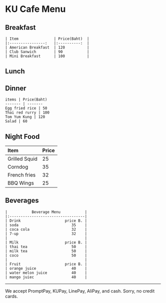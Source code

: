 # KU Cafe Menu


## Breakfast

    | Item                | Price(Baht)  |
    |:----------------:   |:----------:  |
    | American Breakfast  | 120          |
    | Club Sanwich        | 90           |
    | Mini Breakfast      | 100          |

## Lunch 


## Dinner

    items | Price(Baht)
    ------- | -------
    Egg fried rice | 50
    Thai red rurry | 100
    Tom Yum Kung | 120
    Salad | 60


## Night Food

| Item                 | Price |
|:-------------------------|----------|
| Grilled Squid               | 25    |
| Corndog              | 35       |
| French fries              | 32       |
| BBQ Wings              | 25       |
## Beverages

    |           Beverage Menu           |
    |:----------------------------------|
    | Drink                    price B. |
    | soda                        35    |
    | coca cola                   32    |
    | 7-up                        32    |
    |                                   |
    | Milk                     price B. |
    | thai tea                    50    |
    | milk tea                    50    |
    | coco                        50    |
    |                                   |
    | Fruit                    price B. |
    | orange juice                40    |
    | water melon juice           40    |
    | mango juiec                 40    |
    

---

We accept PromptPay, KUPay, LinePay, AliPay, and cash. Sorry, no credit cards.
